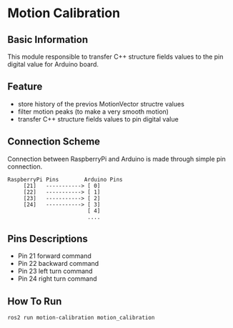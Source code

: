 # Motion Calibration

## Basic Information
This module responsible to transfer C++ structure fields values to the pin digital value for Arduino board.

## Feature
- store history of the previos MotionVector structre values
- filter motion peaks (to make a very smooth motion)
- transfer C++ structure fields values to pin digital value

## Connection Scheme
Connection between RaspberryPi and Arduino is made through simple pin connection.

```
RaspberryPi Pins        Arduino Pins
     [21]   -----------> [ 0]
     [22]   -----------> [ 1]
     [23]   -----------> [ 2]
     [24]   -----------> [ 3]
                         [ 4]
                         ....
```

## Pins Descriptions
- Pin 21 forward command
- Pin 22 backward command
- Pin 23 left turn command
- Pin 24 right turn command

## How To Run
```
ros2 run motion-calibration motion_calibration
```
